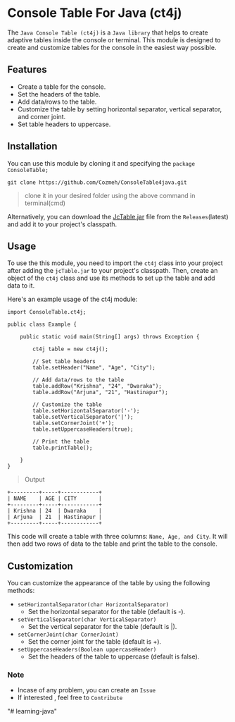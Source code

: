 # Console Table For Java (ct4j)
The `Java Console Table (ct4j)` is a `Java library` that helps to create adaptive tables inside the console or terminal. This module is designed to create and customize tables for the console in the easiest way possible.

## Features
- Create a table for the console.
- Set the headers of the table.
- Add data/rows to the table.
- Customize the table by setting horizontal separator, vertical separator, and corner joint.
- Set table headers to uppercase.

## Installation
You can use this module by cloning it and specifying the `package ConsoleTable;`
```
git clone https://github.com/Cozmeh/ConsoleTable4java.git
```
> clone it in your desired folder using the above command in terminal(cmd)

Alternatively, you can download the [JcTable.jar](https://github.com/Cozmeh/ConsoleTable4java/releases/download/v1.0.0/jcTable.jar) file from the `Releases`(latest) and add it to your project's classpath.

## Usage
To use the this module, you need to import the `ct4j` class into your project after adding the `jcTable.jar` to your project's classpath. Then, create an object of the `ct4j` class and use its methods to set up the table and add data to it.

Here's an example usage of the ct4j module:
```
import ConsoleTable.ct4j;

public class Example {

    public static void main(String[] args) throws Exception {
        
        ct4j table = new ct4j();
        
        // Set table headers
        table.setHeader("Name", "Age", "City");
        
        // Add data/rows to the table
        table.addRow("Krishna", "24", "Dwaraka");
        table.addRow("Arjuna", "21", "Hastinapur");
        
        // Customize the table
        table.setHorizontalSeparator('-');
        table.setVerticalSeparator('|');
        table.setCornerJoint('+');
        table.setUppercaseHeaders(true);
        
        // Print the table
        table.printTable();
        
    }
}

```

> Output

```
+---------+-----+------------+
| NAME    | AGE | CITY       |
+---------+-----+------------+
| Krishna | 24  | Dwaraka    |
| Arjuna  | 21  | Hastinapur |
+---------+-----+------------+
```
This code will create a table with three columns: `Name, Age, and City`. It will then add two rows of data to the table and print the table to the console.

## Customization
You can customize the appearance of the table by using the following methods:

- `setHorizontalSeparator(char HorizontalSeparator)` 
   - Set the horizontal separator for the table (default is -).
- `setVerticalSeparator(char VerticalSeparator)`
   - Set the vertical separator for the table (default is |).
- `setCornerJoint(char CornerJoint)`
   - Set the corner joint for the table (default is +).
- `setUppercaseHeaders(Boolean uppercaseHeader)` 
   - Set the headers of the table to uppercase (default is false).
   
### Note 
- Incase of any problem, you can create an `Issue`
- If interested , feel free to `Contribute`


"# learning-java" 
